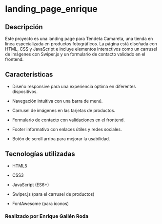 # landing_page_enrique
## Descripción

Este proyecto es una landing page para Tendeta Camareta, una tienda en línea especializada en productos fotográficos. La página está diseñada con HTML, CSS y JavaScript e incluye elementos interactivos como un carrusel de imágenes con Swiper.js y un formulario de contacto validado en el frontend.

## Características

- Diseño responsive para una experiencia óptima en diferentes dispositivos.

- Navegación intuitiva con una barra de menú.

- Carrusel de imágenes en las tarjetas de productos.

- Formulario de contacto con validaciones en el frontend.

- Footer informativo con enlaces útiles y redes sociales.

- Botón de scroll arriba para mejorar la usabilidad.

## Tecnologías utilizadas

- HTML5

- CSS3

- JavaScript (ES6+)

- Swiper.js (para el carrusel de productos)

- FontAwesome (para iconos)

### Realizado por Enrique Gallén Roda

